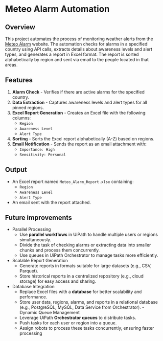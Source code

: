 # Meteo Alarm Automation

## Overview
This project automates the process of monitoring weather alerts from the [Meteo Alarm](https://meteoalarm.org/en/live/) website. The automation checks for alarms in a specified country using API calls, extracts details about awareness levels and alert types, and generates a report in Excel format. The report is sorted alphabetically by region and sent via email to the people located in that areas.

## Features
1. **Alarm Check** - Verifies if there are active alarms for the specified country.
2. **Data Extraction** - Captures awareness levels and alert types for all pinned regions.
3. **Excel Report Generation** - Creates an Excel file with the following columns:
   - `Region`
   - `Awareness Level`
   - `Alert Type`
4. **Sorting** - Sorts the Excel report alphabetically (A-Z) based on regions.
5. **Email Notification** - Sends the report as an email attachment with:
   - `Importance: High`
   - `Sensitivity: Personal`

## Output
- An Excel report named `Meteo_Alarm_Report.xlsx` containing:
  - `Region`
  - `Awareness Level`
  - `Alert Type`
- An email sent with the report attached.

## Future improvements
- Parallel Processing
    - Use **parallel workflows** in UiPath to handle multiple users or regions simultaneously.
    - Divide the task of checking alarms or extracting data into smaller chunks and process them concurrently.
    - Use queues in UiPath Orchestrator to manage tasks more efficiently.
- Scalable Report Generation
   - Generate reports in formats suitable for large datasets (e.g., CSV, Parquet).
   - Store historical reports in a centralized repository (e.g., cloud storage) for easy access and sharing.
- Database Integration
   - Replace Excel files with a **database** for better scalability and performance.
    - Store user data, regions, alarms, and reports in a relational database (e.g., PostgreSQL, MySQL, Data Service from Orchestrator).
-Dynamic Queue Management
   - Leverage UiPath **Orchestrator queues** to distribute tasks.
   - Push tasks for each user or region into a queue.
   - Assign robots to process these tasks concurrently, ensuring faster processing



